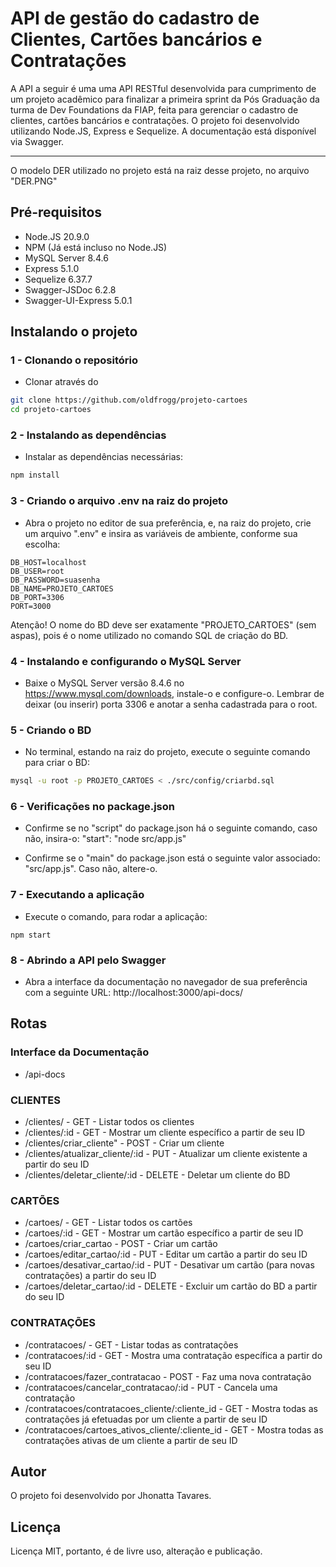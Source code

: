 # API de gestão do cadastro de Clientes, Cartões bancários e Contratações

A API a seguir é uma uma API RESTful desenvolvida para cumprimento de um projeto acadêmico para finalizar a primeira sprint da Pós Graduação da turma de Dev Foundations da FIAP, feita para gerenciar o cadastro de clientes, cartões bancários e contratações.
O projeto foi desenvolvido utilizando Node.JS, Express e Sequelize.
A documentação está disponível via Swagger.

---

O modelo DER utilizado no projeto está na raiz desse projeto, no arquivo "DER.PNG"

## Pré-requisitos
- Node.JS 20.9.0
- NPM (Já está incluso no Node.JS)
- MySQL Server 8.4.6
- Express 5.1.0
- Sequelize 6.37.7
- Swagger-JSDoc 6.2.8
- Swagger-UI-Express 5.0.1

## Instalando o projeto

### 1 - Clonando o repositório
- Clonar através do
```bash
git clone https://github.com/oldfrogg/projeto-cartoes
cd projeto-cartoes
```

### 2 - Instalando as dependências
- Instalar as dependências necessárias:

```bash
npm install
```

### 3 - Criando o arquivo .env na raiz do projeto
- Abra o projeto no editor de sua preferência, e, na raiz do projeto, crie um arquivo ".env" e insira as variáveis de ambiente, conforme sua escolha:
```env
DB_HOST=localhost
DB_USER=root
DB_PASSWORD=suasenha
DB_NAME=PROJETO_CARTOES
DB_PORT=3306
PORT=3000
```

Atenção! O nome do BD deve ser exatamente "PROJETO_CARTOES" (sem aspas), pois é o nome utilizado no comando SQL de criação do BD.

### 4 - Instalando e configurando o MySQL Server
- Baixe o MySQL Server versão 8.4.6 no https://www.mysql.com/downloads, instale-o e configure-o.
Lembrar de deixar (ou inserir) porta 3306 e anotar a senha cadastrada para o root.

### 5 - Criando o BD
- No terminal, estando na raiz do projeto, execute o seguinte comando para criar o BD:
```bash
mysql -u root -p PROJETO_CARTOES < ./src/config/criarbd.sql
```

### 6 - Verificações no package.json
- Confirme se no "script" do package.json há o seguinte comando, caso não, insira-o:
    "start": "node src/app.js"

- Confirme se o "main" do package.json está o seguinte valor associado: "src/app.js". Caso não, altere-o.

### 7 - Executando a aplicação
- Execute o comando, para rodar a aplicação:
```
npm start
```

### 8 - Abrindo a API pelo Swagger
- Abra a interface da documentação no navegador de sua preferência com a seguinte URL:
http://localhost:3000/api-docs/

## Rotas

### Interface da Documentação
- /api-docs

### CLIENTES
- /clientes/ - GET - Listar todos os clientes
- /clientes/:id - GET - Mostrar um cliente específico a partir de seu ID
- /clientes/criar_cliente" - POST - Criar um cliente
- /clientes/atualizar_cliente/:id - PUT - Atualizar um cliente existente a partir do seu ID
- /clientes/deletar_cliente/:id - DELETE - Deletar um cliente do BD

### CARTÕES
- /cartoes/ - GET - Listar todos os cartões
- /cartoes/:id - GET - Mostrar um cartão específico a partir de seu ID
- /cartoes/criar_cartao - POST - Criar um cartão 
- /cartoes/editar_cartao/:id - PUT - Editar um cartão a partir do seu ID
- /cartoes/desativar_cartao/:id - PUT - Desativar um cartão (para novas contratações) a partir do seu ID
- /cartoes/deletar_cartao/:id - DELETE - Excluir um cartão do BD a partir do seu ID

### CONTRATAÇÕES
- /contratacoes/ - GET - Listar todas as contratações
- /contratacoes/:id - GET - Mostra uma contratação específica a partir do seu ID
- /contratacoes/fazer_contratacao - POST - Faz uma nova contratação
- /contratacoes/cancelar_contratacao/:id - PUT - Cancela uma contratação
- /contratacoes/contratacoes_cliente/:cliente_id - GET - Mostra todas as contratações já efetuadas por um cliente a partir de seu ID
- /contratacoes/cartoes_ativos_cliente/:cliente_id - GET - Mostra todas as contratações ativas de um cliente a partir de seu ID

## Autor
O projeto foi desenvolvido por Jhonatta Tavares.

## Licença

Licença MIT, portanto, é de livre uso, alteração e publicação.


